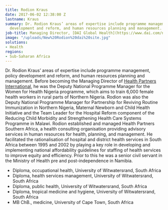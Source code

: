 ```yaml
---
title: Rodion Kraus
date: 2017-06-02 12:38:00 Z
lastname: Kraus
summary: Dr. Rodion Kraus’ areas of expertise include programme management, policy
  development and reform, and human resources planning and management.
job-title: Managing Director, [DAI Global Health](https://www.dai.com/news/dai-acquires-hpi-group-adds-expertise-in-global-health-womens-empowerment)
image: "/uploads/New%20Rodion%20dai%20site.jpg"
solutions:
- Health
regions:
- Sub-Saharan Africa
---
```


Dr. Rodion Kraus’ areas of expertise include programme management, policy development and reform, and human resources planning and management. Before becoming the Managing Director of [Health Partners International](https://www.dai.com/news/dai-acquires-hpi-group-adds-expertise-in-global-health-womens-empowerment), he was the Deputy National Programme Manager for the Women for Health Nigeria programme, which aims to train 6,000 female health workers in rural parts of Northern Nigeria. Rodion was also the Deputy National Programme Manager for Partnership for Reviving Routine Immunization in Northern Nigeria, Maternal Newborn and Child Health Initiative and the Team Leader for the Hospital Reform component of the Reducing Child Morbidity and Strengthening Health Care Systems Programme in Malawi. Rodion established and managed Health Partners Southern Africa, a health consulting organisation providing advisory services in human resources for health, planning, and management. He facilitated the rationalisation of hospital and district health services in South Africa between 1995 and 2002 by playing a key role in developing and implementing national affordability guidelines for staffing of health services to improve equity and efficiency. Prior to this he was a senior civil servant in the Ministry of Health pre and post-independence in Namibia.

* Diploma, occupational health, University of Witwatersrand, South Africa 
* Diploma, health services management, University of Witwatersrand, South Africa
* Diploma, public health, University of Witwatersrand, South Africa
* Diploma, tropical medicine and hygiene, University of Witwatersrand, South Africa
* MB ChB., medicine, University of Cape Town, South Africa